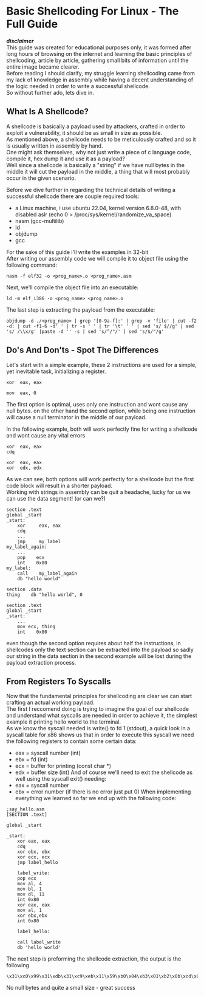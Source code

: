 # Basic Shellcoding For Linux - The Full Guide

***disclaimer***  
This guide was created for educational purposes only, it was formed after long hours of browsing on the internet and learning the basic principles of shellcoding, article by article, gathering small bits of information until the entire image became clearer.  
Before reading I should clarify, my struggle learning shellcoding came from my lack of knowledge in assembly while having a decent understanding of the logic needed in order to write a successful shellcode.  
So without further ado, lets dive in.  

## What Is A Shellcode?

A shellcode is basically a payload used by attackers, crafted in order to exploit a vulnerability, it should be as small in size as possible.  
As mentioned above, a shellcode needs to be meticulously crafted and so it is usually written in assembly by hand.  
One might ask themselves, why not just write a piece of c language code, compile it, hex dump it and use it as a payload?   
Well since a shellcode is basically a "string" if we have null bytes in the middle it will cut the payload in the middle, a thing that will most probably occur in the given scenario.  

Before we dive further in regarding the technical details of writing a successful shellcode there are couple required tools:  
- a Linux machine, i use ubuntu 22.04, kernel version 6.8.0-48, with disabled aslr (echo 0 > /proc/sys/kernel/randomize_va_space)  
- nasm (gcc-multilib)  
- ld  
- objdump  
- gcc  

For the sake of this guide i'll write the examples in 32-bit  
After writing our assembly code we will compile it to object file using the following command:  
```
nasm -f elf32 -o <prog_name>.o <prog_name>.asm
```
Next, we'll compile the object file into an executable:  
```
ld -m elf_i386 -o <prog_name> <prog_name>.o
```
The last step is extracting the payload from the executable:  
```
objdump -d ./<prog_name> | grep '[0-9a-f]:' | grep -v 'file' | cut -f2 -d: | cut -f1-6 -d' ' | tr -s ' ' | tr '\t' ' ' | sed 's/ $//g' | sed 's/ /\\x/g' |paste -d '' -s | sed 's/^/"/' | sed 's/$/"/g'   
```

## Do's And Don'ts - Spot The Differences
Let's start with a simple example, these 2 instructions are used for a simple, yet inevitable task, initializing a register.  
```
xor  eax, eax
```
```
mov  eax, 0
```
The first option is optimal, uses only one instruction and wont cause any null bytes. on the other hand the second option, while being one instruction will cause a null terminator in the middle of our payload.  

In the following example, both will work perfectly fine for writing a shellcode and wont cause any vital errors
```
xor  eax, eax
cdq
```
```
xor  eax, eax
xor  edx, edx
```
As we can see, both options will work perfectly for a shellcode but the first code block will result in a shorter payload.  
Working with strings in assembly can be quit a headache, lucky for us we can use the data segment! (or can we?)
```
section .text
global _start
_start:
    xor     eax, eax
    cdq
    ... 
    jmp     my_label
my_label_again:                         
    ...
    pop    ecx 
    int    0x80
my_label:
    call    my_label_again
    db "hello world"
```
```
section .data
thing    db "hello world", 0

section .text
global _start
_start:
    ...
    mov ecx, thing
    int    0x80
```
even though the second option requires about half the instructions, in shellcodes only the text section can be extracted into the payload so sadly our string in the data section in the second example will be lost during the payload extraction process.

## From Registers To Syscalls
Now that the fundamental principles for shellcoding are clear we can start crafting an actual working payload.  
The first I reccomend doing is trying to imagine the goal of our shellcode and understand what syscalls are needed in order to achieve it, the simplest example it printing hello world to the terminal.  
As we know the syscall needed is write() to fd 1 (stdout), a quick look in a syscall table for x86 shows us that in order to execute this syscall we need the following registers to contain some certain data:
- eax = syscall number (int)
- ebx = fd (int)
- ecx = buffer for printing (const char *)
- edx = buffer size (int)
And of course we'll need to exit the shellcode as well using the syscall exit() needing:
- eax = syscall number
- ebx = error number (if there is no error just put 0)
When implementing everything we learned so far we end up with the following code:
```
;say_hello.asm
[SECTION .text]

global _start

_start:
    xor eax, eax
    cdq
    xor ebx, ebx
    xor ecx, ecx
    jmp label_hello

    label_write:
    pop ecx
    mov al, 4       
    mov bl, 1
    mov dl, 11
    int 0x80
    xor eax, eax
    mov al, 1 
    xor ebx,ebx
    int 0x80

    label_hello:

    call label_write
    db 'hello world'
```
The next step is preforming the shellcode extraction, the output is the following
```
\x31\xc0\x99\x31\xdb\x31\xc9\xeb\x11\x59\xb0\x04\xb3\x01\xb2\x0b\xcd\x80\x31\xc0\xb0\x01\x31\xdb\xcd\x80\xe8\xea\xff\xff\xff\x68\x65\x6c\x6c\x6f\x20\x77\x6f\x72\x6c\x64
```
No null bytes and quite a small size - great success
